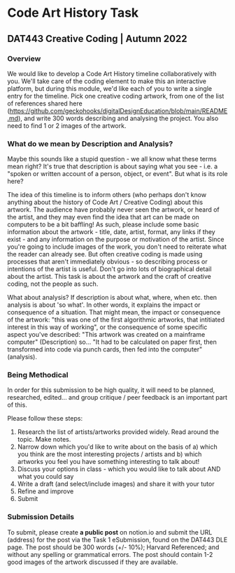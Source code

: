 # Code Art History Task
## DAT443 Creative Coding | Autumn 2022

### Overview
We would like to develop a Code Art History timeline collaboratively with you. We'll take care of the coding element to make this an interactive platform, but during this module, we'd like each of you to write a single entry for the timeline. Pick one creative coding artwork, from one of the list of references shared here (https://github.com/geckohooks/digitalDesignEducation/blob/main/README.md), and write 300 words describing and analysing the project. You also need to find 1 or 2 images of the artwork. 

### What do we mean by Description and Analysis?
Maybe this sounds like a stupid question - we all know what these terms mean right? It's true that description is about saying what you see - i.e. a "spoken or written account of a person, object, or event". But what is its role here? 

The idea of this timeline is to inform others (who perhaps don't know anything about the history of Code Art / Creative Coding) about this artwork. The audience have probably never seen the artwork, or heard of the artist, and they may even find the idea that art can be made on computers to be a bit baffling! As such, please include some basic information about the artwork - title, date, artist, format, any links if they exist - and any information on the purpose or motivation of the artist. Since you're going to include images of the work, you don't need to reiterate what the reader can already see. But often creative coding is made using processes that aren't immediately obvious - so describing process or intentions of the artist is useful. Don't go into lots of biographical detail about the artist. This task is about the artwork and the craft of creative coding, not the people as such.

What about analysis? If description is about what, where, when etc. then analysis is about 'so what'. In other words, it explains the impact or consequence of a situation. That might mean, the impact or consequence of the artwork: "this was one of the first algorithmic artworks, that intitiated interest in this way of working", or the consequence of some specific aspect you've described: "This artwork was created on a mainframe computer" (Description) so... "It had to be calculated on paper first, then transformed into code via punch cards, then fed into the computer" (analysis).

### Being Methodical
In order for this submission to be high quality, it will need to be planned, researched, edited... and group critique / peer feedback is an important part of this. 

Please follow these steps:

1) Research the list of artists/artworks provided widely. Read around the topic. Make notes.
2) Narrow down which you'd like to write about on the basis of a) which you think are the most interesting projects / artists and b) which artworks you feel you have something interesting to talk about! 
3) Discuss your options in class - which you would like to talk about AND what you could say
4) Write a draft (and select/include images) and share it with your tutor
5) Refine and improve 
6) Submit
 
### Submission Details
To submit, please create **a public post** on notion.io and submit the URL (address) for the post via the Task 1 eSubmission, found on the DAT443 DLE page. The post should be 300 words (+/- 10%); Harvard Referenced; and without any spelling or grammatical errors. The post should contain 1-2 good images of the artwork discussed if they are available. 
